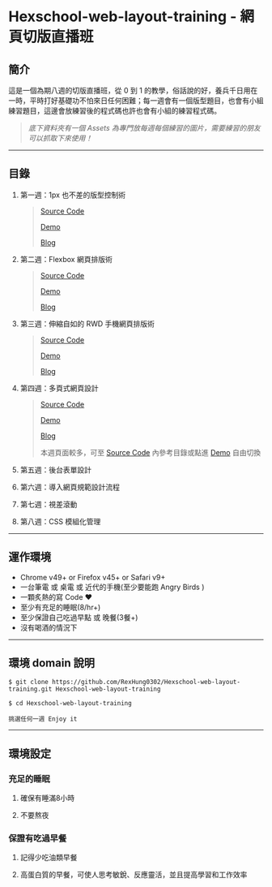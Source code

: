# Hexschool-web-layout-training - 網頁切版直播班

## 簡介

這是一個為期八週的切版直播班，從 0 到 1 的教學，俗話說的好，養兵千日用在一時，平時打好基礎功不怕來日任何困難；每一週會有一個版型題目，也會有小組練習題目，這邊會放練習後的程式碼也許也會有小組的練習程式碼。

> *底下資料夾有一個 Assets 為專門放每週每個練習的圖片，需要練習的朋友可以抓取下來使用！*

---

## 目錄

1. 第一週：1px 也不差的版型控制術
    > [Source Code](https://github.com/RexHung0302/Hexschool-web-layout-training/tree/master/Week_1)
    >
    > [Demo](https://rexhung0302.github.io/Hexschool-web-layout-training/Week_1/index.html)
    >
    > [Blog](https://rexhung0302.github.io/2020/04/12/20200412/#more)

2. 第二週：Flexbox 網頁排版術
    > [Source Code](https://github.com/RexHung0302/Hexschool-web-layout-training/tree/master/Week_2)
    >
    > [Demo](https://rexhung0302.github.io/Hexschool-web-layout-training/Week_2/index.html)
    >
    > [Blog](https://rexhung0302.github.io/2020/04/19/20200419/#more)

3. 第三週：伸縮自如的 RWD 手機網頁排版術
    > [Source Code](https://github.com/RexHung0302/Hexschool-web-layout-training/tree/master/Week_3)
    >
    > [Demo](https://rexhung0302.github.io/Hexschool-web-layout-training/Week_3/index.html)
    >
    > [Blog](https://rexhung0302.github.io/2020/04/19/20200429/#more)

4. 第四週：多頁式網頁設計
    > [Source Code](https://github.com/RexHung0302/Hexschool-web-layout-training/tree/master/Week_4)
    >
    > [Demo](https://rexhung0302.github.io/Hexschool-web-layout-training/Week_4/index.html)
    >
    > [Blog](#)
    >
    > 本週頁面較多，可至 [Source Code](https://github.com/RexHung0302/Hexschool-web-layout-training/tree/master/Week_4) 內參考目錄或點進 [Demo](https://rexhung0302.github.io/Hexschool-web-layout-training/Week_4/index.html) 自由切換

5. 第五週：後台表單設計

6. 第六週：導入網頁規範設計流程

7. 第七週：視差滾動

8. 第八週：CSS 模組化管理

---

## 運作環境
* Chrome v49+ or Firefox v45+ or Safari v9+
* 一台筆電 或 桌電 或 近代的手機(至少要能跑 Angry Birds )
* 一顆炙熱的寫 Code ❤️
* 至少有充足的睡眠(8/hr+)
* 至少保證自己吃過早點 或 晚餐(3餐+)
* 沒有喝酒的情況下

---

## 環境 domain 說明

```
$ git clone https://github.com/RexHung0302/Hexschool-web-layout-training.git Hexschool-web-layout-training

$ cd Hexschool-web-layout-training

挑選任何一週 Enjoy it
```

---
 
## 環境設定

### 充足的睡眠

1. 確保有睡滿8小時

2. 不要熬夜

### 保證有吃過早餐

1. 記得少吃油類早餐

2. 高蛋白質的早餐，可使人思考敏銳、反應靈活，並且提高學習和工作效率